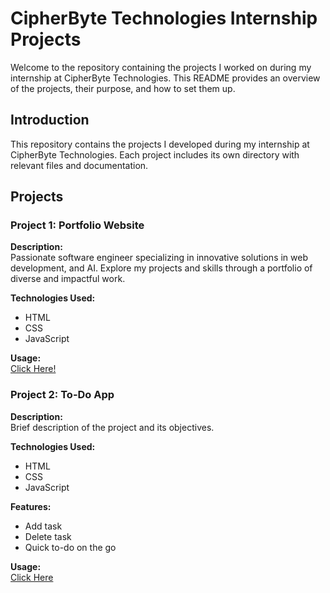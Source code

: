 # CipherByte Technologies Internship Projects

Welcome to the repository containing the projects I worked on during my internship at CipherByte Technologies. This README provides an overview of the projects, their purpose, and how to set them up.

## Introduction

This repository contains the projects I developed during my internship at CipherByte Technologies. Each project includes its own directory with relevant files and documentation.

## Projects

### Project 1: Portfolio Website

**Description:**  
Passionate software engineer specializing in innovative solutions in web development, and AI. Explore my projects and skills through a portfolio of diverse and impactful work.

**Technologies Used:**  
- HTML
- CSS
- JavaScript


**Usage:**  
<a href="#">Click Here!</a>

### Project 2: To-Do App

**Description:**  
Brief description of the project and its objectives.

**Technologies Used:**  
- HTML
- CSS
- JavaScript

**Features:**  
- Add task
- Delete task
- Quick to-do on the go 

**Usage:**  
<a href= "#">Click Here</a>
